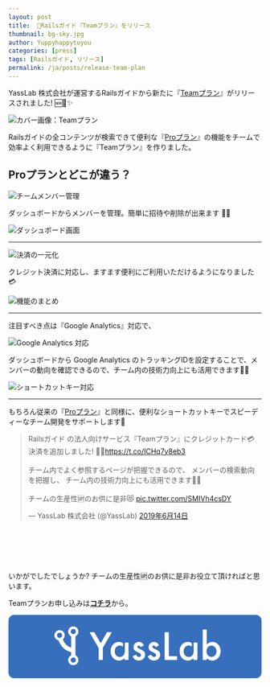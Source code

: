 ```yaml
---
layout: post
title:  🚀Railsガイド『Teamプラン』をリリース
thumbnail: bg-sky.jpg
author: Yuppyhappytoyou
categories: [press]
tags: [Railsガイド, リリース]
permalink: /ja/posts/release-team-plan
---
```


YassLab 株式会社が運営するRailsガイドから新たに『[Teamプラン](https://railsguides.jp/team)』がリリースされました! 🆕🚀✨

![カバー画像：Teamプラン](https://i.gyazo.com/f14df4c3565b5d5e0e8e761dec499f06.png)

Railsガイドの全コンテンツが検索できて便利な『[Proプラン](https://railsguides.jp/pro)』の機能をチームで効率よく利用できるように『Teamプラン』を作りました。

## Proプランとどこが違う？

<div aline="center">
  <img alt="チームメンバー管理" src="https://i.gyazo.com/1fb23b3804df2cd2afd084be1f750ef8.png" width="360px">
</div>

ダッシュボードからメンバーを管理。簡単に招待や削除が出来ます 👥✨

![ダッシュボード画面](https://i.gyazo.com/ec44da56580499cc347ca65146f1b40c.png)

-----

<div aline="center">
  <img alt="決済の一元化" src="https://i.gyazo.com/689e47e4a3272bb08e31aa3fd9262daf.png" width="360px">
</div>

クレジット決済に対応し、ますます便利にご利用いただけるようになりました 💳

![機能のまとめ](https://i.gyazo.com/92b13eab4e1b4c35da0be0d2a6b27527.png)

-----

注目すべき点は『Google Analytics』対応で、

<div aline="center">
  <img alt="Google Analytics 対応" src="https://i.gyazo.com/33e38026bc37895df5b81b1746853d2c.png" width="360px">
</div>

ダッシュボードから Google Analytics のトラッキングIDを設定することで、メンバーの動向を確認できるので、チーム内の技術力向上にも活用できます💪✨

![ショートカットキー対応](https://i.gyazo.com/b7054b3a8c45c10ee3394e3944821a4a.png)

-----

もちろん従来の『[Proプラン](https://railsguides.jp/pro)』と同様に、便利なショートカットキーでスピーディーなチーム開発をサポートします🤝

<div style="margin-bottom: 100px;">
  <blockquote class="twitter-tweet tw-align-center" data-lang="ja"><p lang="ja" dir="ltr">Railsガイド の法人向けサービス『Teamプラン』にクレジットカード💳決済を追加しました! 🎉✨<a href="https://t.co/ICHq7y8eb3">https://t.co/ICHq7y8eb3</a><br><br>チーム内でよく参照するページが把握できるので、 メンバーの検索動向を把握し、 チーム内の技術力向上にも活用できます👥✨<br><br>チームの生産性🆙のお供に是非😻 <a href="https://t.co/SMIVh4csDY">pic.twitter.com/SMIVh4csDY</a></p>&mdash; YassLab 株式会社 (@YassLab) <a href="https://twitter.com/YassLab/status/1139371152810188801?ref_src=twsrc%5Etfw">2019年6月14日</a></blockquote>
  <script async src="https://platform.twitter.com/widgets.js" charset="utf-8"></script>
</div>

いかがでしたでしょうか? チームの生産性🆙のお供に是非お役立て頂ければと思います。

Teamプランお申し込みは[**コチラ**](https://railsguides.jp/team)から。

[![YassLab Inc.](/img/logos/800x200.png)](/)
